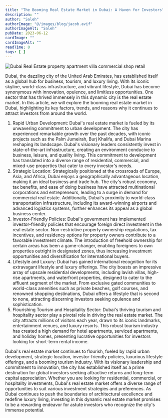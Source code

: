 ```yaml
---
title: "The Booming Real Estate Market in Dubai: A Haven for Investors"
description: ""
author: "Saleh"
authorImage: "@/images/blog/jacob.avif"
authorImageAlt: "Saleh"
pubDate: 2023-06-12
cardImage: ""
cardImageAlt: ""
readTime: 0
tags: [ ]
---
```


![Dubai Real Estate property apartment villa commercial shop retail](https://img1.wsimg.com/isteam/ip/c49a412a-7d5c-4c86-b371-17b58bdd84ac/pexels-nextvoyage-1470502.jpg/:/rs=w:1280 "Dubai Real Estate property apartment villa commercial shop retail")

Dubai, the dazzling city of the United Arab Emirates, has established itself as a global hub for business, tourism, and luxury living. With its iconic skyline, world-class infrastructure, and vibrant lifestyle, Dubai has become synonymous with innovation, opulence, and limitless opportunities. One sector that has thrived immensely in this dynamic city is the real estate market. In this article, we will explore the booming real estate market in Dubai, highlighting its key factors, trends, and reasons why it continues to attract investors from around the world.

1.  Rapid Urban Development: Dubai's real estate market is fueled by its unwavering commitment to urban development. The city has experienced remarkable growth over the past decades, with iconic projects such as the Palm Jumeirah, Burj Khalifa, and Dubai Marina reshaping its landscape. Dubai's visionary leaders consistently invest in state-of-the-art infrastructure, creating an environment conducive to business, leisure, and quality living. This commitment to development has translated into a diverse range of residential, commercial, and mixed-use properties that cater to every investor's needs.
2.  Strategic Location: Strategically positioned at the crossroads of Europe, Asia, and Africa, Dubai enjoys a geographically advantageous location, making it an ideal business and trade hub. The city's robust economy, tax benefits, and ease of doing business have attracted multinational corporations and entrepreneurs, leading to a surge in demand for commercial real estate. Additionally, Dubai's proximity to world-class transportation infrastructure, including its award-winning airports and advanced logistics systems, further enhances its appeal as a global business center.
3.  Investor-Friendly Policies: Dubai's government has implemented investor-friendly policies that encourage foreign direct investment in the real estate sector. Non-restrictive property ownership regulations, tax incentives, and residency options for property owners contribute to a favorable investment climate. The introduction of freehold ownership for certain areas has been a game-changer, enabling foreigners to own properties outright in designated zones, thus increasing investment opportunities and diversification for international buyers.
4.  Lifestyle and Luxury: Dubai has gained international recognition for its extravagant lifestyle and luxury offerings. The city boasts an impressive array of upscale residential developments, including lavish villas, high-rise apartments, and waterfront properties, designed to cater to the affluent segment of the market. From exclusive gated communities to world-class amenities such as private beaches, golf courses, and renowned shopping destinations, Dubai offers a lifestyle that is second to none, attracting discerning investors seeking opulence and sophistication.
5.  Flourishing Tourism and Hospitality Sector: Dubai's thriving tourism and hospitality sector play a pivotal role in driving the real estate market. The city attracts millions of visitors each year, drawn to its iconic landmarks, entertainment venues, and luxury resorts. This robust tourism industry has created a high demand for hotel apartments, serviced apartments, and holiday homes, presenting lucrative opportunities for investors looking for short-term rental income.

Dubai's real estate market continues to flourish, fueled by rapid urban development, strategic location, investor-friendly policies, luxurious lifestyle offerings, and a booming tourism industry. With its visionary leadership and commitment to innovation, the city has established itself as a prime destination for global investors seeking attractive returns and long-term capital appreciation. Whether you are looking for residential, commercial, or hospitality investments, Dubai's real estate market offers a diverse range of opportunities to suit various investment strategies and preferences. As Dubai continues to push the boundaries of architectural excellence and redefine luxury living, investing in this dynamic real estate market promises to be a rewarding endeavor for astute investors who recognize the city's immense potential.